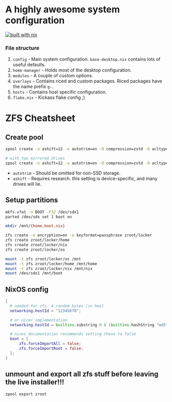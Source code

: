 
# A highly awesome system configuration
[![built with nix](https://builtwithnix.org/badge.svg)](https://builtwithnix.org)

### File structure
1. `config` - Main system configuration. `base-desktop.nix` contains lots of useful defaults.
2. `home-manager` - Holds most of the desktop configuration.
3. `modules` - A couple of custom options.
4. `overlays` - Contains riced and custom packages. Riced packages have the name prefix `g-`.
5. `hosts` - Contains host specific configuration.
6. `flake.nix` - Kickass flake config ;)


# ZFS Cheatsheet

## Create pool
```bash
zpool create -o ashift=12 -o autotrim=on -O compression=zstd -O acltype=posixacl -O xattr=sa -O atime=off -O mountpoint=legacy zroot sdx2

# with two mirrored drives
zpool create -o ashift=12 -o autotrim=on -O compression=zstd -O acltype=posixacl -O xattr=sa -O atime=off -O mountpoint=legacy zroot mirror sdx2 sdy2
```

- `autotrim` - Should be omitted for non-SSD storage.
- `ashift` - Requires research. this setting is device-specific, and many drives will lie.


## Setup partitions
```bash
mkfs.vfat -n BOOT -F32 /dev/sdx1
parted /dev/sdx set 1 boot on

mkdir /mnt/{home,boot,nix}

zfs create -o encryption=on -o keyformat=passphrase zroot/locker
zfs create zroot/locker/home
zfs create zroot/locker/nix
zfs create zroot/locker/os

mount -t zfs zroot/locker/os /mnt
mount -t zfs zroot/locker/home /mnt/home
mount -t zfs zroot/locker/nix /mnt/nix
mount /dev/sdx1 /mnt/boot
```

## NixOS config
```nix
{
  # needed for zfs. 4 random bytes (in hex)
  networking.hostId = "12345678";

  # or nicer implementation
  networking.hostId = builtins.substring 0 8 (builtins.hashString "md5" config.networking.hostName);

  # nixos documentation recommends setting these to false
  boot = {
      zfs.forceImportAll = false;
      zfs.forceImportRoot = false;
  };
}
```


## unmount and export all zfs stuff before leaving the live installer!!!
```bash
zpool export zroot
```
